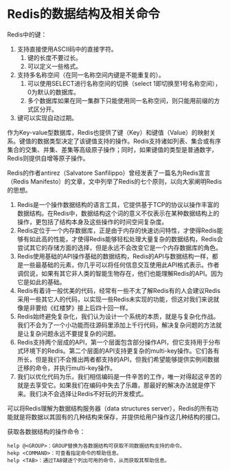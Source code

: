 # Redis的数据结构及相关命令

Redis中的键：

1. 支持直接使用ASCII码中的直接字符。
    1. 键的长度不要过长。
    2. 可以定义一些格式。
2. 支持多名称空间（在同一名称空间内键是不能重复的）。
    1. 可以使用SELECT进行名称空间的切换（select 1即切换至1号名称空间），0为默认的数据库。
    2. 多个数据库如果在同一集群下只能使用同一名称空间，则只能用前缀的方式区分开。
3. 键可以实现自动过期。

作为Key-value型数据库，Redis也提供了键（Key）和键值（Value）的映射关系。键值的数据类型决定了该键值支持的操作。Redis支持诸如列表、集合或有序集合的交集、并集、差集等高级原子操作；同时，如果键值的类型是普通数字，Redis则提供自增等原子操作。

Redis的作者antirez（Salvatore Sanfilippo）曾经发表了一篇名为Redis宣言（Redis Manifesto）的文章，文中列举了Redis的七个原则，以向大家阐明Redis的思想。

1. Redis是一个操作数据结构的语言工具，它提供基于TCP的协议以操作丰富的数据结构。在Redis中，数据结构这个词的意义不仅表示在某种数据结构上的操作，更包括了结构本身及这些操作的时间空间复杂度。
2. Redis定位于一个内存数据库，正是由于内存的快速访问特性，才使得Redis能够有如此高的性能，才使得Redis能够轻松处理大量复杂的数据结构，Redis会尝试其它的存储方面的选择，但是永远不会改变它是一个内存数据库的角色。
3. Redis使用基础的API操作基础的数据结构，Redis的API与数据结构一样，都是一些最基础的元素，你几乎可以将任何信息交互使用此API格式表示。作者调侃说，如果有其它非人类的智能生物存在，他们也能理解Redis的API。因为它是如此的基础。
4. Redis有着诗一般优美的代码，经常有一些不太了解Redis有的人会建议Redis采用一些其它人的代码，以实现一些Redis未实现的功能，但这对我们来说就像是非要给《红楼梦》接上后四十回一样。
5. Redis始终避免复杂化，我们认为设计一个系统的本质，就是与复杂化作战。我们不会为了一个小功能而往源码里添加上千行代码，解决复杂问题的方法就是让复杂问题永远不要提复杂的问题。
6. Redis支持两个层成的API，第一个层面包含部分操作API，但它支持用于分布式环境下的Redis。第二个层面的API支持更复杂的multi-key操作。它们各有所长，但是我们不会推出两者都支持的API，但我们希望能够提供实例间数据迁移的命令，并执行multi-key操作。
7. 我们以优化代码为乐，我们相信编码是一件辛苦的工作，唯一对得起这辛苦的就是去享受它。如果我们在编码中失去了乐趣，那最好的解决办法就是停下来。我们决不会选择让Redis不好玩的开发模式。

可以将Redis理解为数据结构服务器（data structures server），Redis的所有功能就是将数据以其固有的几种结构来保存，并提供给用户操作这几种结构的接口。

获取各数据结构的操作命令：

```
help @<GROUP>：GROUP替换为各数据结构可获取不同数据结构支持的命令。
hekp <COMMAND>：可查看指定命令的帮助信息。
help <TAB>：通过TAB键逐个列出可用的命令，从而获取其帮助信息。
```